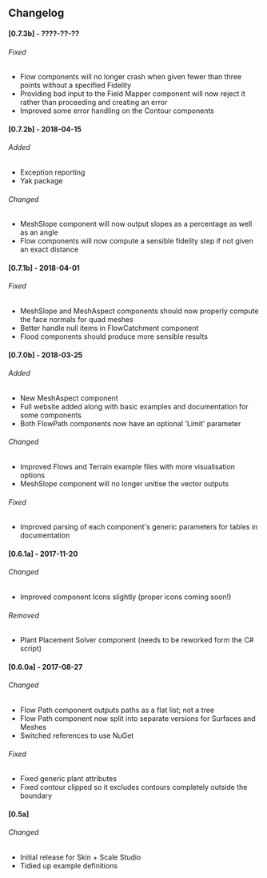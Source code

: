 ## Changelog

#### [0.7.3b] - ????-??-??
###### Fixed
- Flow components will no longer crash when given fewer than three points without a specified Fidelity
- Providing bad input to the Field Mapper component will now reject it rather than proceeding and creating an error
- Improved some error handling on the Contour components

#### [0.7.2b] - 2018-04-15
###### Added
- Exception reporting
- Yak package

###### Changed
- MeshSlope component will now output slopes as a percentage as well as an angle
- Flow components will now compute a sensible fidelity step if not given an exact distance

#### [0.7.1b] - 2018-04-01

###### Fixed
- MeshSlope and MeshAspect components should now properly compute the face normals for quad meshes
- Better handle null items in FlowCatchment component
- Flood components should produce more sensible results

#### [0.7.0b] - 2018-03-25
###### Added
- New MeshAspect component
- Full website added along with basic examples and documentation for some components
- Both FlowPath components now have an optional 'Limit' parameter

###### Changed
- Improved Flows and Terrain example files with more visualisation options
- MeshSlope component will no longer unitise the vector outputs

###### Fixed
- Improved parsing of each component's generic parameters for tables in documentation

#### [0.6.1a] - 2017-11-20
###### Changed
- Improved component Icons slightly (proper icons coming soon!)

###### Removed
- Plant Placement Solver component (needs to be reworked form the C# script)

#### [0.6.0a] - 2017-08-27
###### Changed
- Flow Path component outputs paths as a flat list; not a tree
- Flow Path component now split into separate versions for Surfaces and Meshes
- Switched references to use NuGet

###### Fixed
- Fixed generic plant attributes
- Fixed contour clipped so it excludes contours completely outside the boundary

#### [0.5a]
###### Changed
- Initial release for Skin + Scale Studio
- Tidied up example definitions


<!--
All notable changes to this project will be documented in this file.

The format is based on [Keep a Changelog](http://keepachangelog.com/en/1.0.0/)
and this project adheres to [Semantic Versioning](http://semver.org/spec/v2.0.0.html).
-->